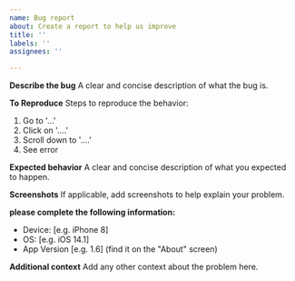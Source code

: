 ```yaml
---
name: Bug report
about: Create a report to help us improve
title: ''
labels: ''
assignees: ''

---
```


**Describe the bug**
A clear and concise description of what the bug is.

**To Reproduce**
Steps to reproduce the behavior:
1. Go to '...'
2. Click on '....'
3. Scroll down to '....'
4. See error

**Expected behavior**
A clear and concise description of what you expected to happen.

**Screenshots**
If applicable, add screenshots to help explain your problem.

**please complete the following information:**
 - Device: [e.g. iPhone 8]
 - OS: [e.g. iOS 14.1]
 - App Version [e.g. 1.6] (find it on the "About" screen)

**Additional context**
Add any other context about the problem here.
